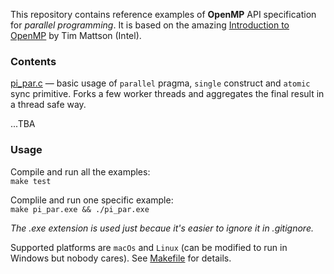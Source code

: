 This repository contains reference examples of **OpenMP** API specification for _parallel programming_. It is based on the amazing [Introduction to OpenMP](https://www.youtube.com/playlist?list=PLLX-Q6B8xqZ8n8bwjGdzBJ25X2utwnoEG) by Tim Mattson (Intel).

### Contents

[pi_par.c](pi_par.c) — basic usage of `parallel` pragma, `single` construct and `atomic` sync primitive. Forks a few worker threads and aggregates the final result in a thread safe way.

...TBA

### Usage

Compile and run all the examples:\
`make test`

Complile and run one specific example:\
`make pi_par.exe && ./pi_par.exe`

_The .exe extension is used just becaue it's easier to ignore it in .gitignore._

Supported platforms are `macOs` and `Linux` (can be modified to run in Windows but nobody cares). See [Makefile](Makefile) for details.

